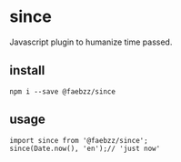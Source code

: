 # since
Javascript plugin to humanize time passed.

## install
```npm i --save @faebzz/since```

## usage
```
import since from '@faebzz/since';
since(Date.now(), 'en');// 'just now'
```` 

